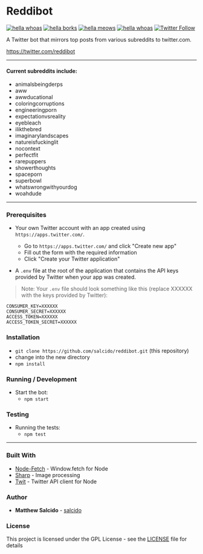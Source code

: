 # Reddibot

[![hella whoas](https://img.shields.io/badge/%F0%9F%94%A5-whoa!-brightgreen.svg)]()
[![hella borks](https://img.shields.io/badge/%F0%9F%90%B6-bork!-blue.svg)]()
[![hella meows](https://img.shields.io/badge/%F0%9F%98%B8-meow!-orange.svg)]()
[![hella whoas](https://img.shields.io/badge/unit%20tests-13%2F13-brightgreen.svg)]()
[![Twitter Follow](https://img.shields.io/twitter/follow/reddibot.svg?style=social&label=Follow)](https://twitter.com/reddibot)

A Twitter bot that mirrors top posts from various subreddits to twitter.com.

https://twitter.com/reddibot
___

#### Current subreddits include:

  * animalsbeingderps
  * aww
  * awwducational
  * coloringcorruptions
  * engineeringporn
  * expectationvsreality
  * eyebleach
  * ilikthebred
  * imaginarylandscapes
  * natureisfuckinglit
  * nocontext
  * perfectfit
  * rarepuppers
  * showerthoughts
  * spaceporn
  * superbowl
  * whatswrongwithyourdog
  * woahdude

___

### Prerequisites

* Your own Twitter account with an app created using `https://apps.twitter.com/`.
  * Go to `https://apps.twitter.com/` and click "Create new app"
  * Fill out the form with the required information
  * Click "Create your Twitter application"

* A `.env` file at the root of the application that contains the API keys provided by Twitter when your app was created.
>Note: Your `.env` file should look something like this (replace XXXXXX with the keys provided by Twitter):
```
CONSUMER_KEY=XXXXXX
CONSUMER_SECRET=XXXXXX
ACCESS_TOKEN=XXXXXX
ACCESS_TOKEN_SECRET=XXXXXX
```

### Installation

* `git clone https://github.com/salcido/reddibot.git` (this repository)
* change into the new directory
* `npm install`

### Running / Development

* Start the bot:
  * `npm start`

### Testing

* Running the tests:
  * `npm test`

___

### Built With

* [Node-Fetch](https://github.com/bitinn/node-fetch) - Window.fetch for Node
* [Sharp](https://github.com/lovell/sharp) - Image processing
* [Twit](https://github.com/ttezel/twit) - Twitter API client for Node

### Author

* **Matthew Salcido** - [salcido](https://github.com/salcido)

### License

This project is licensed under the GPL License - see the [LICENSE](LICENSE) file for details
